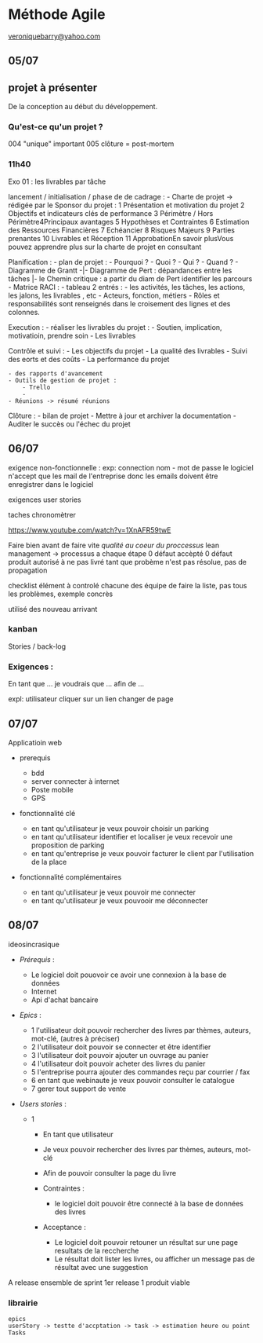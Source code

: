 # Méthode Agile
veroniquebarry@yahoo.com

## 05/07

## projet à présenter
De la conception au début du développement.

### Qu'est-ce qu'un projet ?
004
    "unique" important
005
    clôture = post-mortem


### 11h40

Exo 01 : les livrables par tâche

lancement / initialisation / phase de de cadrage :
    - Charte de projet -> rédigée par le Sponsor du projet :
        1 Présentation et motivation du projet
        2 Objectifs et indicateurs clés de performance
        3 Périmètre / Hors Périmètre4Principaux avantages
        5 Hypothèses et Contraintes
        6 Estimation des Ressources Financières
        7 Echéancier
        8 Risques Majeurs
        9 Parties prenantes
        10 Livrables et Réception
        11 ApprobationEn savoir plusVous pouvez apprendre plus sur la charte de projet en consultant

Planification :
    - plan de projet :
        - Pourquoi ?
        - Quoi ?
        - Qui ?
        - Quand ?
    - Diagramme de Grantt
    -|- Diagramme de Pert : dépandances entre les tâches
     |- le Chemin critique : a partir du diam de Pert identifier les parcours
    - Matrice RACI :
        - tableau 2 entrés :
            - les activités, les tâches, les actions, les jalons, les livrables , etc
            - Acteurs, fonction, métiers
            - Rôles et responsabilités sont renseignés dans le croisement des lignes et des colonnes.


Execution :
    - réaliser les livrables du projet :
        - Soutien, implication, motivatioin, prendre soin
        - Les livrables

Contrôle et suivi :
    - Les objectifs du projet
    - La qualité des livrables
    - Suivi des eorts et des coûts
    - La performance du projet

    - des rapports d'avancement
    - Outils de gestion de projet :
        - Trello
        - 
    - Réunions -> résumé réunions

Clôture :
    - bilan de projet
    - Mettre à jour et archiver la documentation
    - Auditer le succès ou l'échec du projet



## 06/07

exigence non-fonctionnelle :
    exp: connection nom - mot de passe
    le logiciel n'accept que les mail de l'entreprise
    donc les emails doivent être enregistrer dans le logiciel


exigences user stories

taches chronomètrer




https://www.youtube.com/watch?v=1XnAFR59twE

Faire bien avant de faire vite
_qualité au coeur du proccessus_
lean management -> processus a chaque étape
0 défaut accèpté
0 défaut produit
autorisé à ne pas livré tant que probème n'est pas résolue, pas de propagation

checklist élément à controlé
chacune des équipe de faire la liste, pas tous les problèmes, exemple concrès

utilisé des nouveau arrivant


### kanban
Stories / back-log

### Exigences :
En tant que ...
je voudrais que ...
afin de ...

expl:
    utilisateur
    cliquer sur un lien
    changer de page

## 07/07

Applicatioin web 

* prerequis
    * bdd
    * server connecter à internet
    * Poste mobile
    * GPS

* fonctionnalité clé
    * en tant qu'utilisateur je veux pouvoir choisir un parking
    * en tant qu'utilisateur identifier et localiser je veux recevoir une proposition de parking
    * en tant qu'entreprise je veux pouvoir facturer le client par l'utilisation de la place

* fonctionnalité complémentaires
    * en tant qu'utilisateur je veux pouvoir me connecter
    * en tant qu'utilisateur je veux pouvooir me déconnecter
    


## 08/07
ideosincrasique



* _Prérequis_ :
    * Le logiciel doit pouovoir ce avoir une connexion à la base de données
    * Internet
    * Api d'achat bancaire

* _Epics_ :
    * 1 l'utilisateur doit pouvoir rechercher des livres par thèmes, auteurs, mot-clé, (autres à préciser)
    * 2 l'utilisateur doit pouvoir se connecter et être identifier
    * 3 l'utilisateur doit pouvoir ajouter un ouvrage au panier
    * 4 l'utilisateur doit pouvoir acheter des livres du panier
    * 5 l'entreprise pourra ajouter des commandes reçu par courrier / fax
    * 6 en tant que webinaute je veux pouvoir consulter le catalogue
    * 7 gerer tout support de vente

* _Users stories_ :
    * 1 
        * En tant que utilisateur
        * Je veux pouvoir rechercher des livres par thèmes, auteurs, mot-clé
        * Afin de pouvoir consulter la page du livre

        * Contraintes :
            * le logiciel doit pouvoir être connecté à la base de données des livres
        
        * Acceptance :
            * Le logiciel doit pouvoir retouner un résultat sur une page resultats de la reccherche
            * Le résultat doit lister les livres, ou afficher un message pas de résultat avec une suggestion


A release ensemble de sprint 
    1er release 1 produit viable


### librairie
    epics
    userStory -> testte d'accptation -> task -> estimation heure ou point 
    Tasks



